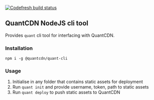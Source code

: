 [![Codefresh build status]( https://g.codefresh.io/api/badges/pipeline/quantcdn/QuantCDN%2Fquant-cli?key=eyJhbGciOiJIUzI1NiJ9.NWU5ZDVmZmE1MWJmOTZjYTU0NWRiNTBk.2vLiCtkYTfWcwAbwbzuL5KlwSrZRXetNTXgpWn5ZMag&type=cf-1)]( https%3A%2F%2Fg.codefresh.io%2Fpipelines%2Fquant-cli%2Fbuilds%3Ffilter%3Dtrigger%3Abuild~Build%3Bpipeline%3A5ea3dca2e2365774c68179e7~quant-cli)

## QuantCDN NodeJS cli tool

Provides `quant` cli tool for interfacing with QuantCDN.

### Installation

`npm i -g @quantcdn/quant-cli`

### Usage

1. Initialise in any folder that contains static assets for deployment
2. Run `quant init` and provide username, token, path to static assets
3. Run `quant deploy` to push static assets to QuantCDN
